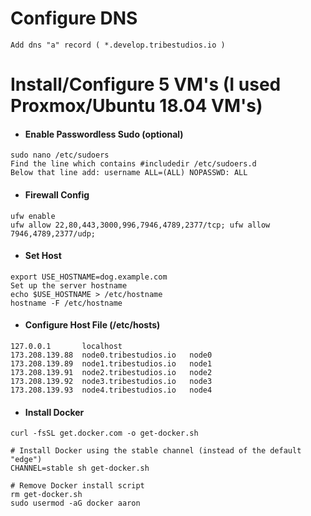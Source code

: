 # Configure DNS

```
Add dns "a" record ( *.develop.tribestudios.io )
```

# Install/Configure 5 VM's (I used Proxmox/Ubuntu 18.04 VM's)

* #### Enable Passwordless Sudo (optional)

```
sudo nano /etc/sudoers
Find the line which contains #includedir /etc/sudoers.d
Below that line add: username ALL=(ALL) NOPASSWD: ALL
```

* #### Firewall Config 

```
ufw enable
ufw allow 22,80,443,3000,996,7946,4789,2377/tcp; ufw allow 7946,4789,2377/udp;
```

* #### Set Host 

```
export USE_HOSTNAME=dog.example.com
Set up the server hostname
echo $USE_HOSTNAME > /etc/hostname
hostname -F /etc/hostname
```

* #### Configure Host File (/etc/hosts)

```
127.0.0.1       localhost
173.208.139.88  node0.tribestudios.io   node0
173.208.139.89  node1.tribestudios.io   node1
173.208.139.91  node2.tribestudios.io   node2
173.208.139.92  node3.tribestudios.io   node3
173.208.139.93  node4.tribestudios.io   node4
```

* #### Install Docker

```
curl -fsSL get.docker.com -o get-docker.sh

# Install Docker using the stable channel (instead of the default "edge")
CHANNEL=stable sh get-docker.sh

# Remove Docker install script
rm get-docker.sh
sudo usermod -aG docker aaron
```
